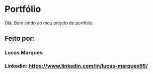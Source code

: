 # Portfólio 
Olá, Bem vindo ao meu projeto de portfólio.

## Feito por:

### Lucas Marques

### Linkedin: https://www.linkedin.com/in/lucas-marques95/
